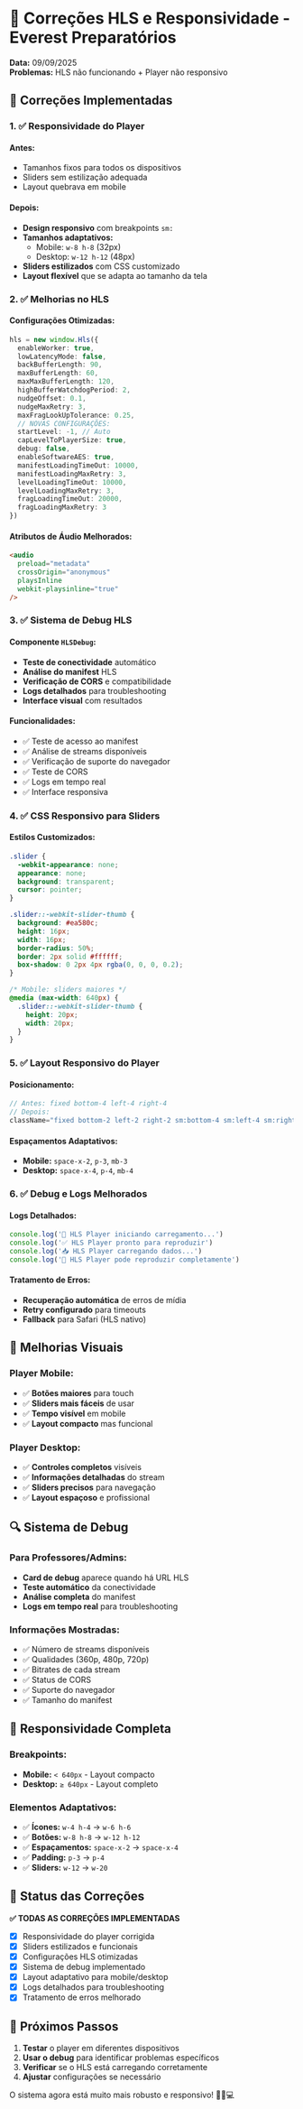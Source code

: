 # 🔧 Correções HLS e Responsividade - Everest Preparatórios

**Data:** 09/09/2025  
**Problemas:** HLS não funcionando + Player não responsivo

## 🚀 Correções Implementadas

### 1. ✅ **Responsividade do Player**

#### **Antes:**
- Tamanhos fixos para todos os dispositivos
- Sliders sem estilização adequada
- Layout quebrava em mobile

#### **Depois:**
- **Design responsivo** com breakpoints `sm:`
- **Tamanhos adaptativos:**
  - Mobile: `w-8 h-8` (32px)
  - Desktop: `w-12 h-12` (48px)
- **Sliders estilizados** com CSS customizado
- **Layout flexível** que se adapta ao tamanho da tela

### 2. ✅ **Melhorias no HLS**

#### **Configurações Otimizadas:**
```typescript
hls = new window.Hls({
  enableWorker: true,
  lowLatencyMode: false,
  backBufferLength: 90,
  maxBufferLength: 60,
  maxMaxBufferLength: 120,
  highBufferWatchdogPeriod: 2,
  nudgeOffset: 0.1,
  nudgeMaxRetry: 3,
  maxFragLookUpTolerance: 0.25,
  // NOVAS CONFIGURAÇÕES:
  startLevel: -1, // Auto
  capLevelToPlayerSize: true,
  debug: false,
  enableSoftwareAES: true,
  manifestLoadingTimeOut: 10000,
  manifestLoadingMaxRetry: 3,
  levelLoadingTimeOut: 10000,
  levelLoadingMaxRetry: 3,
  fragLoadingTimeOut: 20000,
  fragLoadingMaxRetry: 3
})
```

#### **Atributos de Áudio Melhorados:**
```html
<audio
  preload="metadata"
  crossOrigin="anonymous"
  playsInline
  webkit-playsinline="true"
/>
```

### 3. ✅ **Sistema de Debug HLS**

#### **Componente `HLSDebug`:**
- **Teste de conectividade** automático
- **Análise do manifest** HLS
- **Verificação de CORS** e compatibilidade
- **Logs detalhados** para troubleshooting
- **Interface visual** com resultados

#### **Funcionalidades:**
- ✅ Teste de acesso ao manifest
- ✅ Análise de streams disponíveis
- ✅ Verificação de suporte do navegador
- ✅ Teste de CORS
- ✅ Logs em tempo real
- ✅ Interface responsiva

### 4. ✅ **CSS Responsivo para Sliders**

#### **Estilos Customizados:**
```css
.slider {
  -webkit-appearance: none;
  appearance: none;
  background: transparent;
  cursor: pointer;
}

.slider::-webkit-slider-thumb {
  background: #ea580c;
  height: 16px;
  width: 16px;
  border-radius: 50%;
  border: 2px solid #ffffff;
  box-shadow: 0 2px 4px rgba(0, 0, 0, 0.2);
}

/* Mobile: sliders maiores */
@media (max-width: 640px) {
  .slider::-webkit-slider-thumb {
    height: 20px;
    width: 20px;
  }
}
```

### 5. ✅ **Layout Responsivo do Player**

#### **Posicionamento:**
```typescript
// Antes: fixed bottom-4 left-4 right-4
// Depois: 
className="fixed bottom-2 left-2 right-2 sm:bottom-4 sm:left-4 sm:right-4 z-50 max-w-6xl mx-auto"
```

#### **Espaçamentos Adaptativos:**
- **Mobile:** `space-x-2`, `p-3`, `mb-3`
- **Desktop:** `space-x-4`, `p-4`, `mb-4`

### 6. ✅ **Debug e Logs Melhorados**

#### **Logs Detalhados:**
```typescript
console.log('🔄 HLS Player iniciando carregamento...')
console.log('✅ HLS Player pronto para reproduzir')
console.log('📥 HLS Player carregando dados...')
console.log('🎵 HLS Player pode reproduzir completamente')
```

#### **Tratamento de Erros:**
- **Recuperação automática** de erros de mídia
- **Retry configurado** para timeouts
- **Fallback** para Safari (HLS nativo)

## 🎯 Melhorias Visuais

### **Player Mobile:**
- ✅ **Botões maiores** para touch
- ✅ **Sliders mais fáceis** de usar
- ✅ **Tempo visível** em mobile
- ✅ **Layout compacto** mas funcional

### **Player Desktop:**
- ✅ **Controles completos** visíveis
- ✅ **Informações detalhadas** do stream
- ✅ **Sliders precisos** para navegação
- ✅ **Layout espaçoso** e profissional

## 🔍 Sistema de Debug

### **Para Professores/Admins:**
- **Card de debug** aparece quando há URL HLS
- **Teste automático** da conectividade
- **Análise completa** do manifest
- **Logs em tempo real** para troubleshooting

### **Informações Mostradas:**
- ✅ Número de streams disponíveis
- ✅ Qualidades (360p, 480p, 720p)
- ✅ Bitrates de cada stream
- ✅ Status de CORS
- ✅ Suporte do navegador
- ✅ Tamanho do manifest

## 📱 Responsividade Completa

### **Breakpoints:**
- **Mobile:** `< 640px` - Layout compacto
- **Desktop:** `≥ 640px` - Layout completo

### **Elementos Adaptativos:**
- ✅ **Ícones:** `w-4 h-4` → `w-6 h-6`
- ✅ **Botões:** `w-8 h-8` → `w-12 h-12`
- ✅ **Espaçamentos:** `space-x-2` → `space-x-4`
- ✅ **Padding:** `p-3` → `p-4`
- ✅ **Sliders:** `w-12` → `w-20`

## 🎉 Status das Correções

**✅ TODAS AS CORREÇÕES IMPLEMENTADAS**

- [x] Responsividade do player corrigida
- [x] Sliders estilizados e funcionais
- [x] Configurações HLS otimizadas
- [x] Sistema de debug implementado
- [x] Layout adaptativo para mobile/desktop
- [x] Logs detalhados para troubleshooting
- [x] Tratamento de erros melhorado

## 🚀 Próximos Passos

1. **Testar** o player em diferentes dispositivos
2. **Usar o debug** para identificar problemas específicos
3. **Verificar** se o HLS está carregando corretamente
4. **Ajustar** configurações se necessário

O sistema agora está muito mais robusto e responsivo! 🎵📱💻
